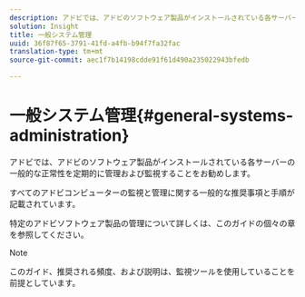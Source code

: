 ```yaml
---
description: アドビでは、アドビのソフトウェア製品がインストールされている各サーバーの一般的な正常性を定期的に管理および監視することをお勧めします。
solution: Insight
title: 一般システム管理
uuid: 36f87f65-3791-41fd-a4fb-b94f7fa32fac
translation-type: tm+mt
source-git-commit: aec1f7b14198cdde91f61d490a235022943bfedb

---
```



# 一般システム管理{#general-systems-administration}

アドビでは、アドビのソフトウェア製品がインストールされている各サーバーの一般的な正常性を定期的に管理および監視することをお勧めします。

すべてのアドビコンピューターの監視と管理に関する一般的な推奨事項と手順が記載されています。

特定のアドビソフトウェア製品の管理について詳しくは、このガイドの個々の章を参照してください。

>[!NOTE]
>
>このガイド、推奨される頻度、および説明は、監視ツールを使用していることを前提としています。

